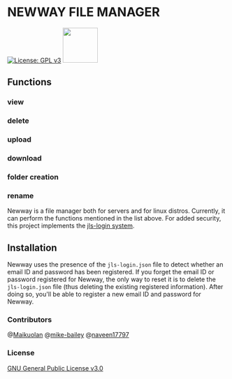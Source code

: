 
# NEWWAY FILE MANAGER
[![License: GPL v3](https://img.shields.io/badge/License-GPL%20v3-blue.svg)]()   [<img src="https://upload.wikimedia.org/wikipedia/commons/0/06/Facebook.svg" width="80">](https://www.facebook.com/newwayfilemanager)

## Functions

### view
### delete
### upload
### download
### folder creation
### rename

Newway is a file manager both for servers and for linux distros. Currently, it can perform the functions mentioned in the list above. For added security, this project implements the [jls-login system](https://github.com/naveen17797/jsonLogSys).

## Installation
Newway uses the presence of the `jls-login.json` file to detect whether an email ID and password has been registered. If you forget the email ID or password registered for Newway, the only way to reset it is to delete the `jls-login.json` file (thus deleting the existing registered information). After doing so, you'll be able to register a new email ID and password for Newway.

### Contributors
@[Maikuolan](https://github.com/Maikuolan)
@[mike-bailey](https://github.com/mike-bailey)
@[naveen17797](https://github.com/naveen17797)

### License
[GNU General Public License v3.0](LICENSE)
